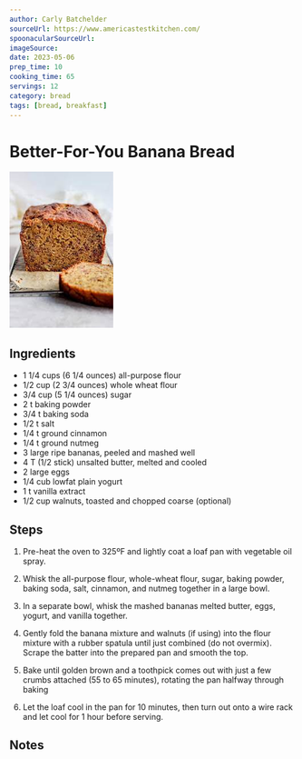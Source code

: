 ```yaml
---
author: Carly Batchelder
sourceUrl: https://www.americastestkitchen.com/
spoonacularSourceUrl: 
imageSource:
date: 2023-05-06
prep_time: 10
cooking_time: 65
servings: 12
category: bread
tags: [bread, breakfast]
---
```

# Better-For-You Banana Bread

![Image of Better-For-You Banana Bread](../img/better-for-you-banana-bread.jpeg)

## Ingredients
- 1 1/4 cups (6 1/4 ounces) all-purpose flour
- 1/2 cup (2 3/4 ounces) whole wheat flour
- 3/4 cup (5 1/4 ounces) sugar
- 2 t baking powder
- 3/4 t baking soda
- 1/2 t salt
- 1/4 t ground cinnamon
- 1/4 t ground nutmeg
- 3 large ripe bananas, peeled and mashed well
- 4 T (1/2 stick) unsalted butter, melted and cooled
- 2 large eggs
- 1/4 cub lowfat plain yogurt
- 1 t vanilla extract
- 1/2 cup walnuts, toasted and chopped coarse (optional)


## Steps
1. Pre-heat the oven to 325ºF and lightly coat a loaf pan with vegetable oil spray.

2. Whisk the all-purpose flour, whole-wheat flour, sugar, baking powder, baking soda, salt, cinnamon, and nutmeg together in a large bowl.

3. In a separate bowl, whisk the mashed bananas melted butter, eggs, yogurt, and vanilla together.

4. Gently fold the banana mixture and walnuts (if using) into the flour mixture with a rubber spatula until just combined (do not overmix).  Scrape the batter into the prepared pan and smooth the top.

5. Bake until golden brown and a toothpick comes out with just a few crumbs attached (55 to 65 minutes), rotating the pan halfway through baking

6. Let the loaf cool in the pan for 10 minutes, then turn out onto a wire rack and let cool for 1 hour before serving.

## Notes